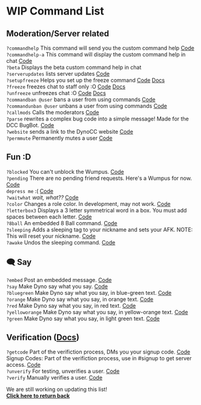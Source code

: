 # WIP Command List
## Moderation/Server related
`?commandhelp` This command will send you the custom command help [Code](https://github.com/DynoCC/gamedevchat-dyno/blob/master/%3Fcommandhelp)  
`?commandhelp-a` This command will display the custom command help in chat [Code](https://github.com/DynoCC/gamedevchat-dyno/blob/master/%3Fcommandhelp-a)  
`?beta` Displays the beta custom command help in chat  
`?serverupdates` lists server updates [Code](https://github.com/DynoCC/gamedevchat-dyno/blob/master/serverupdates.txt)<br/>
`?setupfreeze` Helps you set up the freeze command [Code](https://github.com/DynoCC/Dyno-Custom-Commands/blob/master/setupfreeze.txt) [Docs](https://dynocc.tk/freeze)  
`?freeze` freezes chat to staff only :O [Code](https://github.com/DynoCC/Dyno-Custom-Commands/blob/master/Freeze.txt) [Docs](https://dynocc.tk/freeze)  
`?unfreeze` unfreezes chat :O [Code](https://github.com/DynoCC/Dyno-Custom-Commands/blob/master/unfreeze.txt) [Docs](https://dynocc.tk/freeze)  
`?commandban @user` bans a user from using commands [Code](https://github.com/DynoCC/Dyno-Custom-Commands/blob/master/command%20ban.txt)  
`?commandunban @user` unbans a user from using commands [Code](https://github.com/DynoCC/Dyno-Custom-Commands/blob/master/command%20unban.txt)  
`?callmods` Calls the moderators [Code](https://github.com/DynoCC/Dyno-Custom-Commands/blob/master/callmods.txt)  
`?parse` rewrites a complex bug code into a simple message! Made for the DCC BugBot. [Code](https://github.com/DynoCC/Dyno-Custom-Commands/blob/master/parse.txt)  
`?website` sends a link to the DynoCC website [Code](https://github.com/Dynocc/Dyno-Custom-Commands/blob/master/%3Fwebsite)  
`?permmute` Permanently mutes a user [Code](https://github.com/Dynocc/Dyno-Custom-Commands/blob/master/permmute.txt)
## Fun :D
`?blocked` You can't unblock the Wumpus. [Code](https://github.com/DynoCC/Dyno-Custom-Commands/blob/master/blocked.txt)<br/>
`?pending` There are no pending friend requests. Here's a Wumpus for now. [Code](https://github.com/DynoCC/Dyno-Custom-Commands/blob/master/pending.txt)<br/>
`depress me` :( [Code](https://github.com/DynoCC/Dyno-Custom-Commands/blob/master/depress%20me.txt)<br/>
`?waitwhat` _wait, what??_ [Code](https://github.com/DynoCC/gamedevchat-dyno/blob/master/waitwhat.txt)<br/>
`?color` Changes a role color. In development, may not work. [Code](https://github.com/DynoCC/Dyno-Custom-Commands/blob/master/color.txt)<br/>
`?letterbox3` Displays a 3 letter symmetrical word in a box. You must add spaces between each letter. [Code](https://github.com/DynoCC/Dyno-Custom-Commands/blob/master/letterbox3)<br/>
`?8ball` An embedded 8 Ball command. [Code](https://github.com/DynoCC/Dyno-Custom-Commands/blob/master/8ball.txt) <br/>
`?sleeping` Adds a sleeping tag to your nickname and sets your AFK. NOTE: This will reset your nickname. [Code](https://github.com/DynoCC/Dyno-Custom-Commands/blob/master/sleeping) <br/>
`?awake` Undos the sleeping command. [Code](https://github.com/DynoCC/Dyno-Custom-Commands/blob/master/awake) <br/>
## 🗨 Say
`?embed` Post an embedded message. [Code](https://github.com/DynoCC/Dyno-Custom-Commands/blob/master/embed.txt)<br/>
`?say` Make Dyno say what you say. [Code](https://github.com/DynoCC/gamedevchat-dyno/blob/master/say.txt)<br/>
`?bluegreen` Make Dyno say what you say, in blue-green text. [Code](https://github.com/DynoCC/gamedevchat-dyno/blob/master/bluegreen.txt)<br/>
`?orange` Make Dyno say what you say, in orange text. [Code](https://github.com/DynoCC/gamedevchat-dyno/blob/master/orange.txt)<br/>
`?red` Make Dyno say what you say, in red text. [Code](https://github.com/DynoCC/gamedevchat-dyno/blob/master/red.txt)<br/>
`?yelloworange` Make Dyno say what you say, in yellow-orange text. [Code](https://github.com/DynoCC/gamedevchat-dyno/blob/master/yelloworange.txt)<br/>
`?green` Make Dyno say what you say, in light green text. [Code](https://github.com/DynoCC/gamedevchat-dyno/blob/master/green.txt)<br/>
## Verification ([Docs](https://github.com/DynoCC/Dyno-Custom-Commands/wiki/Verification-System))
`?getcode` Part of the verifiction process, DMs you your signup code. [Code](https://github.com/DynoCC/Dyno-Custom-Commands/blob/master/getcode.txt)<br/>
Signup Codes: Part of the verifiction process, use in #signup to get server access. [Code](https://github.com/DynoCC/Dyno-Custom-Commands/blob/master/Signup%20codes.txt)<br/>
`?unverify` For testing, unverifies a user. [Code](https://github.com/DynoCC/Dyno-Custom-Commands/blob/master/unverify.txt)<br/>
`?verify` Manually verifies a user. [Code](https://github.com/DynoCC/Dyno-Custom-Commands/blob/master/verify.txt)<br/>

We are still working on updating this list!<br/>
[**Click here to return back**](https://dynocc.tk)
